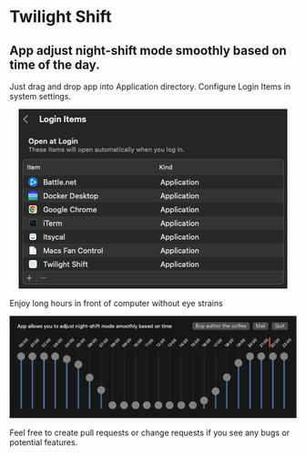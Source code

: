 # Twilight Shift
## App adjust night-shift mode smoothly based on time of the day.
Just drag and drop app into Application directory. 
Configure Login Items in system settings.
<p align="center">
  <img src="login.png" alt="Screenshot">
</p>

Enjoy long hours in front of computer without eye strains
<p align="center">
  <img src="twilightshift.png" alt="Screenshot">
</p>

Feel free to create pull requests or change requests if you see any bugs or potential features.
